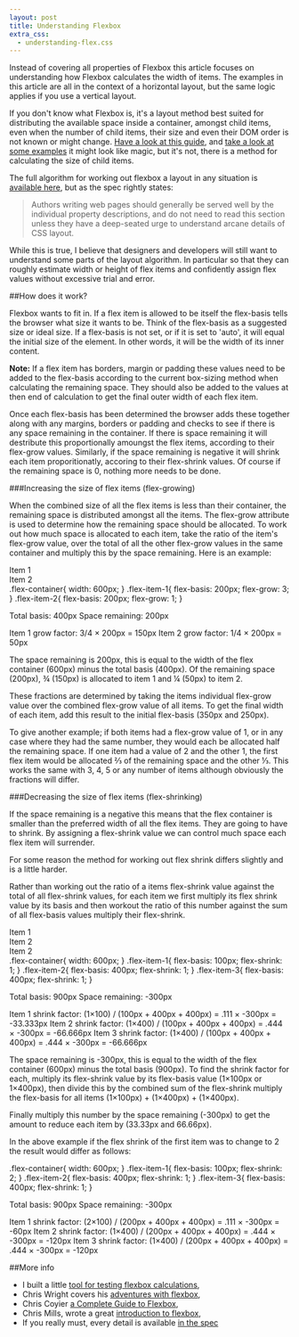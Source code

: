 ```yaml
---
layout: post
title: Understanding Flexbox
extra_css:
  - understanding-flex.css 
---
```

Instead of covering all properties of Flexbox this article focuses on understanding how Flexbox calculates the width of items. The examples in this article are all in the context of a horizontal layout, but the same logic applies if you use a vertical layout.

If you don't know what Flexbox is, it's a layout method best suited for distributing the available space inside a container, amongst child items, even when the number of child items, their size and even their DOM order is not known or might change. [Have a look at this guide](http://css-tricks.com/snippets/css/a-guide-to-flexbox/), and [take a look at some examples](http://codepen.io/MadeByMike/pen/26cb650eaef356da925e75139537f74e) it might look like magic, but it's not, there is a method for calculating the size of child items.

The full algorithm for working out flexbox a layout in any situation is [available here](http://dev.w3.org/csswg/css-flexbox/#layout-algorithm), but as the spec rightly states:

<blockquote>Authors writing web pages should generally be served well by the individual property descriptions, and do not need to read this section unless they have a deep-seated urge to understand arcane details of CSS layout.</blockquote>

While this is true, I believe that designers and developers will still want to understand some parts of the layout algorithm. In particular so that they can roughly estimate width or height of flex items and confidently assign flex values without excessive trial and error.

##How does it work?

Flexbox wants to fit in. If a flex item is allowed to be itself the flex-basis tells the browser what size it wants to be. Think of the flex-basis as a suggested size or ideal size. If a flex-basis is not set, or if it is set to 'auto', it will equal the initial size of the element. In other words, it will be the width of its inner content.

<strong>Note:</strong> If a flex item has borders, margin or padding these values need to be added to the flex-basis according to the current box-sizing method when calculating the remaining space. They should also be added to the values at then end of calculation to get the final outer width of each flex item.

Once each flex-basis has been determined the browser adds these together along with any margins, borders or padding and checks to see if there is any space remaining in the container. If there is space remaining it will destribute this proportionally amoungst the flex items, according to their flex-grow values. Similarly, if the space remaining is negative it will shrink each item proporitionatly, accoring to their flex-shrink values. Of course if the remaining space is 0, nothing more needs to be done.

###Increasing the size of flex items (flex-growing)

When the combined size of all the flex items is less than their container, the remaining space is distributed amongst all the items. The flex-grow attribute is used to determine how the remaining space should be allocated. To work out how much space is allocated to each item, take the ratio of the item's flex-grow value, over the total of all the other flex-grow values in the same container and multiply this by the space remaining. Here is an example:

<div id="example-static-flex-1" class="flex-container">
	<div class="flex-item flex-item-1"><span>Item 1</span></div>
	<div class="flex-item flex-item-2"><span>Item 2</span></div>
</div> 
<div class="example-container pre">
.flex-container{ width: 600px; }
.flex-item-1{ flex-basis: 200px; flex-grow: 3; }
.flex-item-2{ flex-basis: 200px; flex-grow: 1; }

Total basis: 400px
Space remaining:  200px

Item 1 grow factor: 3/4 &times; 200px = 150px
Item 2 grow factor: 1/4 &times; 200px = 50px
</div>

The space remaining is 200px, this is equal to the width of the flex container (600px) minus the total basis (400px). Of the remaining space (200px), ¾ (150px) is allocated to item 1 and ¼ (50px) to item 2. 

These fractions are determined by taking the items individual flex-grow value over the combined flex-grow value of all items. To get the final width of each item, add this result to the initial flex-basis (350px and 250px).

To give another example; if both items had a flex-grow value of 1, or in any case where they had the same number, they would each be allocated half the remaining space. If one item had a value of 2 and the other 1, the first flex item would be allocated ⅔ of the remaining space and the other ⅓. This works the same with 3, 4, 5 or any number of items although obviously the fractions will differ.

###Decreasing the size of flex items (flex-shrinking)

If the space remaining is a negative this means that the flex container is smaller than the preferred width of all the flex items. They are going to have to shrink. By assigning a flex-shrink value we can control much space each flex item will surrender. 

For some reason the method for working out flex shrink differs slightly and is a little harder.

Rather than working out the ratio of a items flex-shrink value against the total of all flex-shrink values, for each item we first multiply its flex shrink value by its basis and then workout the ratio of this number against the sum of all flex-basis values multiply their flex-shrink.

<div id="example-static-flex-2" class="flex-container">
	<div class="flex-item flex-item-1"><span>Item 1</span></div>
	<div class="flex-item flex-item-2"><span>Item 2</span></div>
	<div class="flex-item flex-item-3"><span>Item 2</span></div>
</div>  
<div class="example-container pre">
.flex-container{ width: 600px; }
.flex-item-1{ flex-basis: 100px; flex-shrink: 1; }
.flex-item-2{ flex-basis: 400px; flex-shrink: 1; }
.flex-item-3{ flex-basis: 400px; flex-shrink: 1; }

Total basis: 900px
Space remaining: -300px

Item 1 shrink factor: (1&times;100) / (100px + 400px + 400px) = .111 &times; -300px = -33.333px
Item 2 shrink factor: (1&times;400) / (100px + 400px + 400px) = .444 &times; -300px = -66.666px
Item 3 shrink factor: (1&times;400) / (100px + 400px + 400px) = .444 &times; -300px = -66.666px
</div>

The space remaining is -300px, this is equal to the width of the flex container (600px) minus the total basis (900px). To find the shrink factor for each, multiply its flex-shrink value by its flex-basis value (1&times;100px or 1&times;400px), then divide this by the combined sum of the flex-shrink multiply the flex-basis for all items (1&times;100px) + (1&times;400px) + (1&times;400px).

Finally multiply this number by the space remaining (-300px) to get the amount to reduce each item by (33.33px and 66.66px).

In the above example if the flex shrink of the first item was to change to 2 the result would differ as follows:

<div class="example-container pre">.flex-container{ width: 600px; }
.flex-item-1{ flex-basis: 100px; flex-shrink: 2; }
.flex-item-2{ flex-basis: 400px; flex-shrink: 1; }
.flex-item-3{ flex-basis: 400px; flex-shrink: 1; }

Total basis: 900px
Space remaining: -300px

Item 1 shrink factor: (2&times;100) / (200px + 400px + 400px) = .111 &times; -300px = -60px
Item 2 shrink factor: (1&times;400) / (200px + 400px + 400px) = .444 &times; -300px = -120px
Item 3 shrink factor: (1&times;400) / (200px + 400px + 400px) = .444 &times; -300px = -120px
</div>

##More info

  - I built a little [tool for testing flexbox calculations](/demos/flexbox-tester/),
  - Chris Wright covers his [adventures with flexbox](http://chriswrightdesign.com/experiments/flexbox-adventures/),
  - Chris Coyier [a Complete Guide to Flexbox](http://css-tricks.com/snippets/css/a-guide-to-flexbox/),
  - Chris Mills, wrote a great [introduction to flexbox](https://dev.opera.com/articles/flexbox-basics/),
  - If you really must, every detail is available [in the spec](http://dev.w3.org/csswg/css-flexbox/#layout-algorithm)

